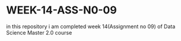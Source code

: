 # WEEK-14-ASS-N0-09
 in this repository i am completed week 14(Assignment no 09) of Data Science Master 2.0 course
